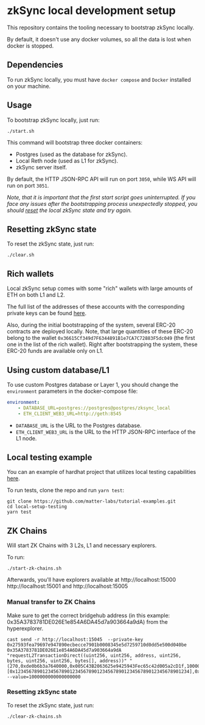 # zkSync local development setup

This repository contains the tooling necessary to bootstrap zkSync locally.

By default, it doesn't use any docker volumes, so all the data is lost when docker is stopped.

## Dependencies

To run zkSync locally, you must have `docker compose` and `Docker` installed on your machine. 

## Usage

To bootstrap zkSync locally, just run:

```shell
./start.sh
```

This command will bootstrap three docker containers:
- Postgres (used as the database for zkSync).
- Local Reth node (used as L1 for zkSync).
- zkSync server itself.

By default, the HTTP JSON-RPC API will run on port `3050`, while WS API will run on port `3051`. 

*Note, that it is important that the first start script goes uninterrupted. If you face any issues after the bootstrapping process unexpectedly stopped, you should [reset](#resetting-zksync-state) the local zkSync state and try again.* 

## Resetting zkSync state

To reset the zkSync state, just run:

```shell
./clear.sh
```


## Rich wallets

Local zkSync setup comes with some "rich" wallets with large amounts of ETH on both L1 and L2.

The full list of the addresses of these accounts with the corresponding private keys can be found [here](./rich-wallets.json).

Also, during the initial bootstrapping of the system, several ERC-20 contracts are deployed locally. Note, that large quantities of these ERC-20 belong to the wallet `0x36615Cf349d7F6344891B1e7CA7C72883F5dc049` (the first one in the list of the rich wallet). Right after bootstrapping the system, these ERC-20 funds are available only on L1.

## Using custom database/L1

To use custom Postgres database or Layer 1, you should change the `environment` parameters in the docker-compose file:

```yml
environment:
    - DATABASE_URL=postgres://postgres@postgres/zksync_local
    - ETH_CLIENT_WEB3_URL=http://geth:8545
```

- `DATABASE_URL` is the URL to the Postgres database.
- `ETH_CLIENT_WEB3_URL` is the URL to the HTTP JSON-RPC interface of the L1 node.

## Local testing example

You can an example of hardhat project that utilizes local testing capabilities [here](https://github.com/matter-labs/tutorial-examples/tree/main/local-setup-testing).

To run tests, clone the repo and run `yarn test`:

```shell
git clone https://github.com/matter-labs/tutorial-examples.git
cd local-setup-testing
yarn test
```



## ZK Chains

Will start ZK Chains with 3 L2s, L1 and necessary explorers.

To run:

```shell
./start-zk-chains.sh
```

Afterwards, you'll have explorers available at http://localhost:15000 http://localhost:15001 and http://localhost:15005


### Manual transfer to ZK Chains


Make sure to get the correct bridgehub address (in this example: 0x35A3783781DE026E1e854A6DA45d7a903664a9dA) from the hyperexplorer.

 ```shell
 cast send -r http://localhost:15045  --private-key 0x27593fea79697e947890ecbecce7901b0008345e5d7259710d0dd5e500d040be 0x35A3783781DE026E1e854A6DA45d7a903664a9dA "requestL2TransactionDirect((uint256, uint256, address, uint256, bytes, uint256, uint256, bytes[], address))" "(270,0xde0b6b3a7640000,0x005C43B2063625e9425943Fec65c42d005a2cD1f,10000000000000,"",10000000,800,[0x1234567890123456789012345678901234567890123456789012345678901234],0x005C43B2063625e9425943Fec65c42d005a2cD1f)" --value=1000000000000000000
 ```

### Resetting zkSync state

To reset the zkSync state, just run:

```shell
./clear-zk-chains.sh
```





